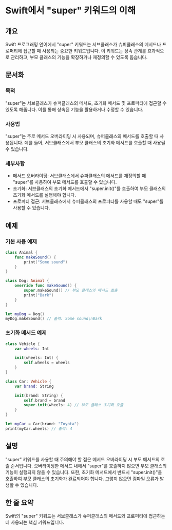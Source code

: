 <!--
Meta Description: # Swift에서 "super" 키워드의 이해 ## 개요 Swift 프로그래밍 언어에서 "super" 키워드는 서브클래스가 슈퍼클래스의 메서드나 프로퍼티에 접근할 때 사용되는 중요한 키워드입니다. 이 키워드는 상속 관계를 효과적으로 관리하고, 부모 클래스의 기능을 확장...
Meta Keywords: super, 메서드, 초기화, 슈퍼클래스의, 클래스의
-->

# Swift에서 "super" 키워드의 이해

## 개요
Swift 프로그래밍 언어에서 "super" 키워드는 서브클래스가 슈퍼클래스의 메서드나 프로퍼티에 접근할 때 사용되는 중요한 키워드입니다. 이 키워드는 상속 관계를 효과적으로 관리하고, 부모 클래스의 기능을 확장하거나 재정의할 수 있도록 돕습니다.

## 문서화
### 목적
"super"는 서브클래스가 슈퍼클래스의 메서드, 초기화 메서드 및 프로퍼티에 접근할 수 있도록 해줍니다. 이를 통해 상속된 기능을 활용하거나 수정할 수 있습니다.

### 사용법
"super"는 주로 메서드 오버라이딩 시 사용되며, 슈퍼클래스의 메서드를 호출할 때 사용됩니다. 예를 들어, 서브클래스에서 부모 클래스의 초기화 메서드를 호출할 때 사용될 수 있습니다.

### 세부사항
- 메서드 오버라이딩: 서브클래스에서 슈퍼클래스의 메서드를 재정의할 때 "super"를 사용하여 부모 메서드를 호출할 수 있습니다.
- 초기화: 서브클래스의 초기화 메서드에서 "super.init()"를 호출하여 부모 클래스의 초기화 메서드를 실행해야 합니다.
- 프로퍼티 접근: 서브클래스에서 슈퍼클래스의 프로퍼티를 사용할 때도 "super"를 사용할 수 있습니다.

## 예제
### 기본 사용 예제
```swift
class Animal {
    func makeSound() {
        print("Some sound")
    }
}

class Dog: Animal {
    override func makeSound() {
        super.makeSound() // 부모 클래스의 메서드 호출
        print("Bark")
    }
}

let myDog = Dog()
myDog.makeSound() // 출력: Some sound\nBark
```

### 초기화 메서드 예제
```swift
class Vehicle {
    var wheels: Int

    init(wheels: Int) {
        self.wheels = wheels
    }
}

class Car: Vehicle {
    var brand: String

    init(brand: String) {
        self.brand = brand
        super.init(wheels: 4) // 부모 클래스 초기화 호출
    }
}

let myCar = Car(brand: "Toyota")
print(myCar.wheels) // 출력: 4
```

## 설명
"super" 키워드를 사용할 때 주의해야 할 점은 메서드 오버라이딩 시 부모 메서드의 호출 순서입니다. 오버라이딩한 메서드 내에서 "super"를 호출하지 않으면 부모 클래스의 기능이 실행되지 않을 수 있습니다. 또한, 초기화 메서드에서 반드시 "super.init()"을 호출하여 부모 클래스의 초기화가 완료되어야 합니다. 그렇지 않으면 컴파일 오류가 발생할 수 있습니다.

## 한 줄 요약
Swift의 "super" 키워드는 서브클래스가 슈퍼클래스의 메서드와 프로퍼티에 접근하는 데 사용되는 핵심 키워드입니다.
